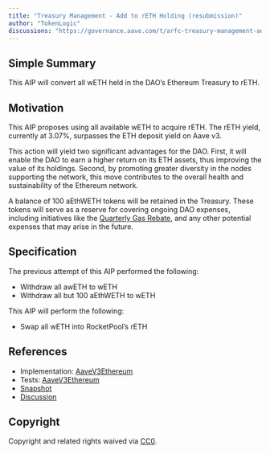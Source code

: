 ```yaml
---
title: "Treasury Management - Add to rETH Holding (resubmission)"
author: "TokenLogic"
discussions: "https://governance.aave.com/t/arfc-treasury-management-add-to-reth-holding/15123"
---
```


## Simple Summary

This AIP will convert all wETH held in the DAO’s Ethereum Treasury to rETH.

## Motivation

This AIP proposes using all available wETH to acquire rETH. The rETH yield, currently at 3.07%, surpasses the ETH deposit yield on Aave v3.

This action will yield two significant advantages for the DAO. First, it will enable the DAO to earn a higher return on its ETH assets, thus improving the value of its holdings. Second, by promoting greater diversity in the nodes supporting the network, this move contributes to the overall health and sustainability of the Ethereum network.

A balance of 100 aEthWETH tokens will be retained in the Treasury. These tokens will serve as a reserve for covering ongoing DAO expenses, including initiatives like the [Quarterly Gas Rebate](https://governance.aave.com/t/arfc-quarterly-gas-rebate-distribution-august-2023/14680), and any other potential expenses that may arise in the future.

## Specification

The previous attempt of this AIP performed the following:

- Withdraw all awETH to wETH
- Withdraw all but 100 aEthWETH to wETH

This AIP will perform the following:

- Swap all wETH into RocketPool’s rETH

## References

- Implementation: [AaveV3Ethereum](https://github.com/bgd-labs/aave-proposals-v3/blob/03c12c707428902d1369b0baab9c2a1b712f3e09/src/20231123_AaveV3Ethereum_TreasuryManagementAddToRETHHoldingResubmission/AaveV3Ethereum_TreasuryManagementAddToRETHHoldingResubmission_20231123.sol)
- Tests: [AaveV3Ethereum](https://github.com/bgd-labs/aave-proposals-v3/blob/03c12c707428902d1369b0baab9c2a1b712f3e09/src/20231123_AaveV3Ethereum_TreasuryManagementAddToRETHHoldingResubmission/AaveV3Ethereum_TreasuryManagementAddToRETHHoldingResubmission_20231123.t.sol)
- [Snapshot](https://snapshot.org/#/aave.eth/proposal/0x80493cdca3b1893e198802cd245e6e3c00f5fcd0b37c09aa41765b17419a71fe)
- [Discussion](https://governance.aave.com/t/arfc-treasury-management-add-to-reth-holding/15123)

## Copyright

Copyright and related rights waived via [CC0](https://creativecommons.org/publicdomain/zero/1.0/).
